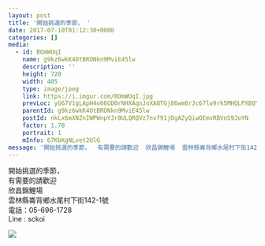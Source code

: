 ```yaml
---
layout: post
title: '開始挑選的季節， ' 
date: 2017-07-10T01:12:30+0000 
categories: [] 
media:
  - id: BOmWUqI
    name: g9kz6wkK4OtBRONkn9MviE45lw
    description: ''   
    height: 720
    width: 405
    type: image/jpeg
    link: https://i.imgur.com/BOmWUqI.jpg
    prevLoc: yG67V1gLApH4o66GD0rNHXAqnJoXA8TGj86wm6rJc67lw9rk5MHQLPXBQYPNszOnXPyqRRiM74DPk99GFYOYKj7V4OTXNDrXAlpqtOmQWBwgPEHMrQQlGQR2hXkKZZxvXlh709nWOX54cq0DDAPv2Vt7mk9Q9KOzTPLEGMZKkki0l6K0RypzcGmzW5K9nkc4gY8AkYQmFnzzXLZ9NyiXB6NgzLBpf04mR1mrxjIm8XyQXppyiPnjGMXMGQikyNRyR4WztY5A
    parentId: g9kz6wkK4OtBRONkn9MviE45lw
    postId: nkLx6mXNZnIWPWnpYJr8ULQRQVz7nvf91jDgAZyQiwOEmvRBVnS9JoYN
    factor: 1.78
    portrait: 1
    mInfo: 67KbKgNLvet2UlG
message: '開始挑選的季節，  有需要的請歡迎  欣昌錦鯉場  雲林縣崙背鄉水尾村下街142-1號  電話;05-696-1728  Line ; ..'  
---
```


開始挑選的季節，  
有需要的請歡迎  
欣昌錦鯉場  
雲林縣崙背鄉水尾村下街142-1號  
電話：05-696-1728  
Line : sckoi


[//]: #media:  
<a href="https://i.imgur.com/BOmWUqI.jpg"><img class="postImage" src="https://i.imgur.com/BOmWUqIh.jpg" />  
</a>   
